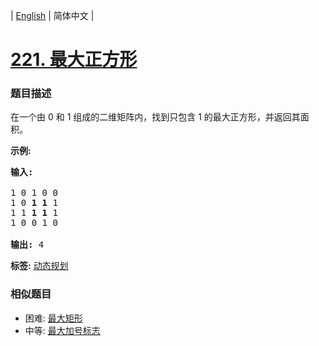 | [English](README_EN.md) | 简体中文 |

# [221. 最大正方形](https://leetcode-cn.com/problems/maximal-square)
 ### 题目描述
<p>在一个由 0 和 1 组成的二维矩阵内，找到只包含 1 的最大正方形，并返回其面积。</p>

<p><strong>示例:</strong></p>

<pre><strong>输入: 
</strong>
1 0 1 0 0
1 0 <strong>1 1</strong> 1
1 1 <strong>1 1 </strong>1
1 0 0 1 0

<strong>输出: </strong>4</pre>

**标签:**  [动态规划](https://leetcode-cn.com/tag/dynamic-programming) 
 ### 相似题目
- 困难:	[最大矩形](https://leetcode-cn.com/problems/maximal-rectangle) 
- 中等:	[最大加号标志](https://leetcode-cn.com/problems/largest-plus-sign) 

